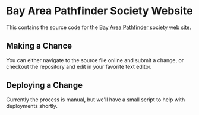 # Bay Area Pathfinder Society Website

This contains the source code for the [Bay Area Pathfinder society web site](http://bayareapathfinder.com).

## Making a Chance

You can either navigate to the source file online and submit a change, or checkout the repository and edit in your favorite text editor.

## Deploying a Change

Currently the process is manual, but we'll have a small script to help with deployments shortly.

